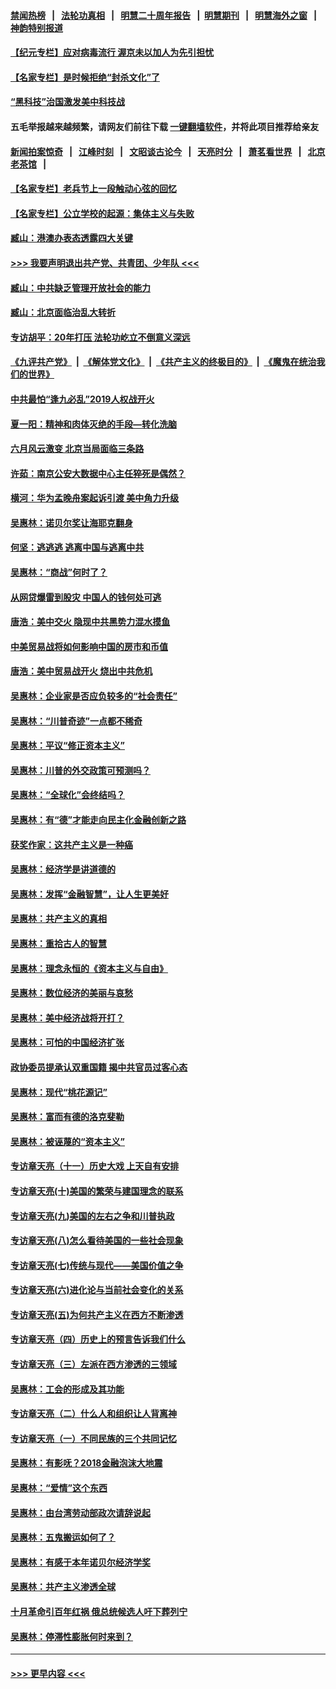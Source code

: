 #### [禁闻热榜](热点新闻.md?=0)  &nbsp;&nbsp;|&nbsp;&nbsp; [法轮功真相](https://github.com/gfw-breaker/truth/blob/master/README.md?=0) &nbsp;&nbsp;|&nbsp;&nbsp; [明慧二十周年报告](https://github.com/gfw-breaker/mh-reports/blob/master/README.md?=0) &nbsp;&nbsp;|&nbsp;&nbsp;[明慧期刊](https://github.com/gfw-breaker/mh-qikan) &nbsp;&nbsp;|&nbsp;&nbsp; [明慧海外之窗](https://github.com/gfw-breaker/mh-news/blob/master/README.md?=0) &nbsp;&nbsp;|&nbsp;&nbsp; [神韵特别报道](https://github.com/gfw-breaker/mh-news/blob/master/shenyun.md?=0)
#### [【纪元专栏】应对病毒流行 渥京未以加人为先引担忧](../pages/nsc423/n11875714.md?t=03081132) 
#### [【名家专栏】是时候拒绝“封杀文化”了](../pages/nsc423/n11814093.md?t=03081132) 
#### [“黑科技”治国激发美中科技战](../pages/nsc423/n11638056.md?t=03081132) 
#### 五毛举报越来越频繁，请网友们前往下载 [一键翻墙软件](https://github.com/gfw-breaker/ssr-accounts)，并将此项目推荐给亲友
#### [新闻拍案惊奇](https://github.com/gfw-breaker/banned-news/blob/master/pages/link4.md) &nbsp;&nbsp;|&nbsp;&nbsp; [江峰时刻](https://github.com/gfw-breaker/banned-news/blob/master/pages/link4.md) &nbsp;&nbsp;|&nbsp;&nbsp; [文昭谈古论今](https://github.com/gfw-breaker/banned-news/blob/master/pages/link4.md) &nbsp;&nbsp;|&nbsp;&nbsp; [天亮时分](https://github.com/gfw-breaker/banned-news/blob/master/pages/link4.md) &nbsp;&nbsp;|&nbsp;&nbsp; [萧茗看世界](https://github.com/gfw-breaker/banned-news/blob/master/pages/link4.md) &nbsp;&nbsp;|&nbsp;&nbsp; [北京老茶馆](https://github.com/gfw-breaker/banned-news/blob/master/pages/link4.md) &nbsp;&nbsp;|&nbsp;&nbsp; 
#### [【名家专栏】老兵节上一段触动心弦的回忆](../pages/nsc423/n11646016.md?t=03081132) 
#### [【名家专栏】公立学校的起源：集体主义与失败](../pages/nsc423/n11601833.md?t=03081132) 
#### [臧山：港澳办表态透露四大关键](../pages/nsc423/n11421628.md?t=03081132) 
#### [>>> 我要声明退出共产党、共青团、少年队 <<<](https://github.com/begood0513/goodnews/blob/master/quit/letter.md) 
#### [臧山：中共缺乏管理开放社会的能力](../pages/nsc423/n11407457.md?t=03081132) 
#### [臧山：北京面临治乱大转折](../pages/nsc423/n11406895.md?t=03081132) 
#### [专访胡平：20年打压 法轮功屹立不倒意义深远](../pages/nsc423/n11398800.md?t=03081132) 
#### [《九评共产党》](https://github.com/begood0513/9ping.md/blob/master/README.md) &nbsp;|&nbsp; [《解体党文化》](../../../../jtdwh.md/blob/master/README.md)  &nbsp;|&nbsp; [《共产主义的终极目的》](../../../../gczydzjmd.md/blob/master/README.md) &nbsp;|&nbsp; [《魔鬼在统治我们的世界》](../../../../mgztzwmdsj.md/blob/master/README.md) 
#### [中共最怕“逢九必乱”2019人权战开火](../pages/nsc423/n11385248.md?t=03081132) 
#### [夏一阳：精神和肉体灭绝的手段—转化洗脑](../pages/nsc423/n11368250.md?t=03081132) 
#### [六月风云激变 北京当局面临三条路](../pages/nsc423/n11313668.md?t=03081132) 
#### [许茹：南京公安大数据中心主任猝死是偶然？](../pages/nsc423/n11064744.md?t=03081132) 
#### [横河：华为孟晚舟案起诉引渡 美中角力升级](../pages/nsc423/n11027230.md?t=03081132) 
#### [吴惠林：诺贝尔奖让海耶克翻身](../pages/nsc423/n10890049.md?t=03081132) 
#### [何坚：逃逃逃 逃离中国与逃离中共](../pages/nsc423/n10592891.md?t=03081132) 
#### [吴惠林：“商战”何时了？](../pages/nsc423/n10573558.md?t=03081132) 
#### [从网贷爆雷到股灾 中国人的钱何处可逃](../pages/nsc423/n10572800.md?t=03081132) 
#### [唐浩：美中交火 隐现中共黑势力混水摸鱼](../pages/nsc423/n10544040.md?t=03081132) 
#### [中美贸易战将如何影响中国的房市和币值](../pages/nsc423/n10543697.md?t=03081132) 
#### [唐浩：美中贸易战开火 烧出中共危机](../pages/nsc423/n10540126.md?t=03081132) 
#### [吴惠林：企业家是否应负较多的“社会责任”](../pages/nsc423/n10535022.md?t=03081132) 
#### [吴惠林：“川普奇迹”一点都不稀奇](../pages/nsc423/n10512808.md?t=03081132) 
#### [吴惠林：平议“修正资本主义”](../pages/nsc423/n10495724.md?t=03081132) 
#### [吴惠林：川普的外交政策可预测吗？](../pages/nsc423/n10462387.md?t=03081132) 
#### [吴惠林：“全球化”会终结吗？](../pages/nsc423/n10452838.md?t=03081132) 
#### [吴惠林：有“德”才能走向民主化金融创新之路](../pages/nsc423/n10432292.md?t=03081132) 
#### [获奖作家：这共产主义是一种癌](../pages/nsc423/n10431541.md?t=03081132) 
#### [吴惠林：经济学是讲道德的](../pages/nsc423/n10398014.md?t=03081132) 
#### [吴惠林：发挥“金融智慧”，让人生更美好](../pages/nsc423/n10375019.md?t=03081132) 
#### [吴惠林：共产主义的真相](../pages/nsc423/n10351394.md?t=03081132) 
#### [吴惠林：重拾古人的智慧](../pages/nsc423/n10337691.md?t=03081132) 
#### [吴惠林：理念永恒的《资本主义与自由》](../pages/nsc423/n10316274.md?t=03081132) 
#### [吴惠林：数位经济的美丽与哀愁](../pages/nsc423/n10292946.md?t=03081132) 
#### [吴惠林：美中经济战将开打？](../pages/nsc423/n10258825.md?t=03081132) 
#### [吴惠林：可怕的中国经济扩张](../pages/nsc423/n10219147.md?t=03081132) 
#### [政协委员提承认双重国籍 揭中共官员过客心态](../pages/nsc423/n10208809.md?t=03081132) 
#### [吴惠林：现代“桃花源记”](../pages/nsc423/n10185234.md?t=03081132) 
#### [吴惠林：富而有德的洛克斐勒](../pages/nsc423/n10142264.md?t=03081132) 
#### [吴惠林：被诬蔑的“资本主义”](../pages/nsc423/n10124816.md?t=03081132) 
#### [专访章天亮（十一）历史大戏 上天自有安排](../pages/nsc423/n10094905.md?t=03081132) 
#### [专访章天亮(十)美国的繁荣与建国理念的联系](../pages/nsc423/n10094899.md?t=03081132) 
#### [专访章天亮(九)美国的左右之争和川普执政](../pages/nsc423/n10094889.md?t=03081132) 
#### [专访章天亮(八)怎么看待美国的一些社会现象](../pages/nsc423/n10094857.md?t=03081132) 
#### [专访章天亮(七)传统与现代——美国价值之争](../pages/nsc423/n10093140.md?t=03081132) 
#### [专访章天亮(六)进化论与当前社会变化的关系](../pages/nsc423/n10092036.md?t=03081132) 
#### [专访章天亮(五)为何共产主义在西方不断渗透](../pages/nsc423/n10083620.md?t=03081132) 
#### [专访章天亮（四）历史上的预言告诉我们什么](../pages/nsc423/n10083606.md?t=03081132) 
#### [专访章天亮（三）左派在西方渗透的三领域](../pages/nsc423/n10081115.md?t=03081132) 
#### [吴惠林：工会的形成及其功能](../pages/nsc423/n10080633.md?t=03081132) 
#### [专访章天亮（二）什么人和组织让人背离神](../pages/nsc423/n10076637.md?t=03081132) 
#### [专访章天亮（一）不同民族的三个共同记忆](../pages/nsc423/n10074188.md?t=03081132) 
#### [吴惠林：有影呒？2018金融泡沫大地震](../pages/nsc423/n10040534.md?t=03081132) 
#### [吴惠林：“爱情”这个东西](../pages/nsc423/n10019423.md?t=03081132) 
#### [吴惠林：由台湾劳动部政次请辞说起](../pages/nsc423/n9979679.md?t=03081132) 
#### [吴惠林：五鬼搬运如何了？](../pages/nsc423/n9925338.md?t=03081132) 
#### [吴惠林：有感于本年诺贝尔经济学奖](../pages/nsc423/n9871883.md?t=03081132) 
#### [吴惠林：共产主义渗透全球](../pages/nsc423/n9812748.md?t=03081132) 
#### [十月革命引百年红祸 俄总统候选人吁下葬列宁](../pages/nsc423/n9810182.md?t=03081132) 
#### [吴惠林：停滞性膨胀何时来到？](../pages/nsc423/n9764136.md?t=03081132) 

----
#### [ >>> 更早内容 <<< ](../indexes/nsc423-earlier.md)
